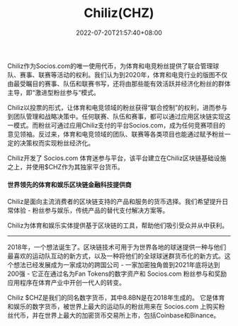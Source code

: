 ﻿---
weight: 
title: "Chiliz(CHZ)"
description: "Chiliz作为Socios.com的唯一使用代币，为体育和电竞粉丝提供了联合管理球队、赛事、联赛等活动的权利"
date: 2022-07-20T21:57:40+08:00
lastmod: 2022-07-20T16:45:40+08:00
draft: false
authors: ["MineW"]
featuredImage: "chilizchz.webp"
link: "https://www.chiliz.com/en"
tags: ["数字代币","Chiliz(CHZ)"]
categories: ["navigation"]
navigation: ["数字代币"]
lightgallery: true
toc: true
pinned: false
recommend: false
recommend1: false
---
Chiliz作为Socios.com的唯一使用代币，为体育和电竞粉丝提供了联合管理球队、赛事、联赛等活动的权利。我们认为到2020年，体育和电竞行业的版图不仅由最受瞩目的赛事、队伍和联赛书写，还将由那些能有效活跃并经济化粉丝的群体主导，即“激进型粉丝参与“模式。

Chiliz以投票的形式，让体育和电竞领域的粉丝获得“联合控制”的权利，进而参与到团队管理和战略决策中。任何联赛、队伍和赛事，都可以通过应用区块链实现这一模式。而粉丝可通过应用Chiliz支付的平台Socios.com，成为任何竞赛项目的意见领袖。反过来，体育和电竞领域的团队、联赛等各类项目也能通过赋予粉丝一定的决策权而实现粉丝经济化。

Chiliz开发了 Socios.com 体育迷参与平台，该平台建立在Chiliz区块链基础设施之上，并使用$CHZ作为其独家平台货币。

#### 世界领先的体育和娱乐区块链金融科技提供商

Chiliz是面向主流消费者的区块链支持的产品和服务的货币选择。我们希望提升日常体验 - 粉丝参与娱乐，传统产品的替代支付解决方案等。

Chiliz为体育和娱乐实体提供基于区块链的工具，帮助他们吸引受众并从中获利。

---

2018年，一个想法诞生了。区块链技术可用于为世界各地的球迷提供一种与他们最喜欢的运动队互动的新方式，以及一种将他们的全球球迷群货币化的新方式。这个想法已经发展成为一家成功的跨国公司 - 一家加密独角兽到2021年底将达到200强 - 它正在通过名为Fan Tokens的数字资产和 Socios.com 粉丝参与和奖励应用程序在体育产业中开创一代人的转变。

Chiliz $CHZ是我们的同名数字货币，其中8.8BN是在2018年生成的。
它是体育和娱乐的数字货币，被世界上最大的运动队的粉丝用来在 Socios.com 上购买粉丝代币，并在世界上最大的加密货币交易所上市，包括Coinbase和Binance。